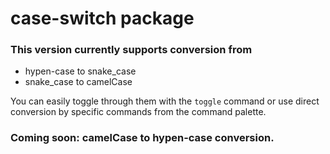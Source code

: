 # case-switch package

### This version currently supports conversion from
* hypen-case to snake_case
* snake_case to camelCase

You can easily toggle through them with the `toggle` command or
use direct conversion by specific commands from the command palette.

### Coming soon: camelCase to hypen-case conversion.
